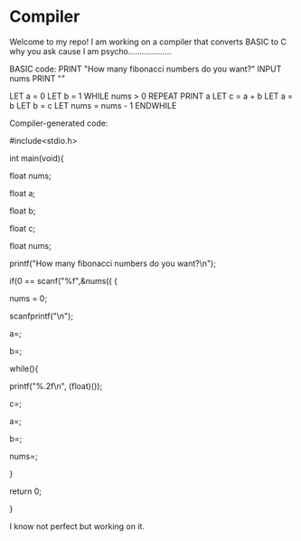 # Compiler 
Welcome to my repo!
I am working on a compiler that converts BASIC to C why you ask cause I am psycho...................

BASIC code:
PRINT "How many fibonacci numbers do you want?"
INPUT nums
PRINT ""

LET a = 0
LET b = 1
WHILE nums > 0 REPEAT
    PRINT a
    LET c = a + b
    LET a = b
    LET b = c
    LET nums = nums - 1
ENDWHILE

Compiler-generated code:

#include<stdio.h>

int main(void){

float nums;

float a;

float b;

float c;

float nums;

printf("How many fibonacci numbers do you want?\n");

if(0 == scanf("%f",&nums(( {

nums = 0;

scanfprintf("\n");

a=;

b=;

while(){

printf("%.2f\n", (float)());

c=;

a=;

b=;

nums=;

}

return 0;

}

I know not perfect but working on it.

